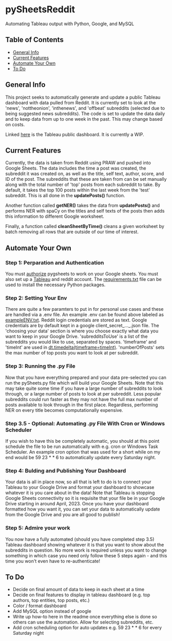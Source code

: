 # pySheetsReddit
Automating Tableau output with Python, Google, and MySQL

## Table of Contents
* [General Info](#general-info)
* [Current Features](#curent-features)
* [Automate Your Own](#automate-your-own)
* [To Do](#to-do)

## General Info
This project seeks to automatically generate and update a public Tableau dashboard with data pulled from Reddit.  It is currently set to look at the 'news', 'nottheonion', 'inthenews', and 'offbeat' subreddits (selected due to being suggested news subreddits).  The code is set to update the data daily and to keep data from up to one week in the past.  This may change based on costs.  

Linked [here](https://public.tableau.com/app/profile/zade.alfalah/viz/pySheetsReddit/Dashboard1?publish=yes) is the Tableau public dashboard.  It is currently a WIP.

## Current Features
Currently, the data is taken from Reddit using PRAW and pushed into Google Sheets.  The data includes the time a post was created, the subreddit it was created on, as well as the title, self text, author, score, and ID of the post.  The subreddits that these are taken from can be set manually along with the total number of 'top' posts from each subreddit to take.  By default, it takes the top 100 posts within the last week from the 'test' subreddit.  This is all done in the **updatePosts()** function.

Another function called **getNER()** takes the data from **updatePosts()** and performs NER with spaCy on the titles and self texts of the posts then adds this information to different Google worksheet.  

Finally, a function called **cleanSheetByTime()** cleans a given worksheet by batch removing all rows that are outside of our time of interest.

## Automate Your Own
### Step 1: Perparation and Authentication 
You must [authorize](https://pygsheets.readthedocs.io/en/stable/authorization.html) pygsheets to work on your Google sheets.  You must also set up a [Tableau](https://public.tableau.com/app/discover) and reddit account.  The [requirements.txt](https://github.com/zadealfalah/pySheetsReddit/blob/main/requirements.txt) file can be used to install the necessary Python packages.
### Step 2: Setting Your Env
There are quite a few paramters to put in for personal use cases and these are handled via a .env file.  An example .env can be found above labeled as [exampleENV.txt](https://github.com/zadealfalah/pySheetsReddit/blob/main/exampleENV.txt).  Reddit login credentials are stored as text.  Google credentials are by default kept in a google client_secret_..._.json file.  The 'choosing your data' section is where you choose exactly what data you want to keep in your Google Drive.  'subredditsToUse' is a list of the subreddits you would like to use, separated by spaces.  'timeframe' and 'timeInt' are used in [dt.timedelta(timeframe=timeInt)](https://docs.python.org/3/library/datetime.html).  'numberOfPosts' sets the max number of top posts you want to look at per subreddit.  
### Step 3: Running the .py File
Now that you have everything prepared and your data pre-selected you can run the pySheets.py file which will build your Google Sheets.  Note that this may take quite some time if you have a large number of subreddits to look through, or a large number of posts to look at per subreddit.  Less popular subreddits could run faster as they may not have the full max number of posts available to look through in the first place.  Regardless, performing NER on every title becomes computationally expensive.
### Step 3.5 - Optional: Automating .py File With Cron or Windows Scheduler
If you wish to have this be completely automatic, you should at this point schedule the file to be run automatically with e.g. cron or Windows Task Scheduler.  An example cron option that was used for a short while on my end would be 59 23 * * 6  to automatically update every Saturday night.
### Step 4: Bulding and Publishing Your Dashboard
Your data is all in place now, so all that is left to do is to connect your Tableau to your Google Drive and format your dashboard to showcase whatever it is you care about in the data!
Note that Tableau is stopping Google Sheets connectivity so it is requisite that your file be in your Google Drive starting in around April, 2023.  Once you have your dashboard formatted how you want it, you can set your data to automatically update from the Google Drive and you are all good to publish!
### Step 5: Admire your work
You now have a fully automated (should you have completed step 3.5) Tableau dashboard showing whatever it is that you want to show about the subreddits in question.  No more work is required unless you want to change something in which case you need only follow these 5 steps again - and this time you won't even have to re-authenticate!


## To Do
- Decide on final amount of data to keep in each sheet at a time
- Decide on final features to display in tableau dashboard (e.g. top authors, top entities, top posts, etc.)
- Color / format dashboard
- Add MySQL option instead of google
- Write up how-to here in the readme once everything else is done so others can use the automation.  Allow for selecting subreddits, etc.
- Add cron scheduling option for auto updates e.g.  59 23 * * 6 for every Saturday night
